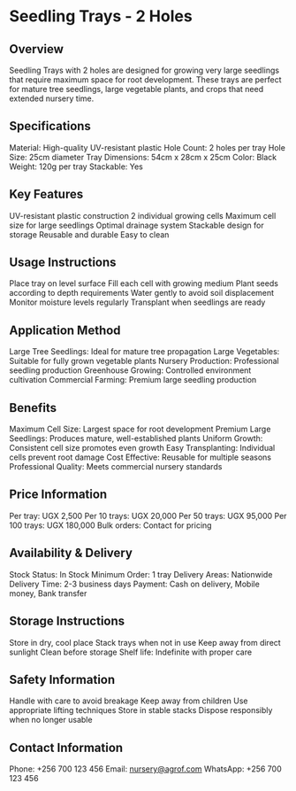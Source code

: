# Seedling Trays - 2 Holes

## Overview
Seedling Trays with 2 holes are designed for growing very large seedlings that require maximum space for root development. These trays are perfect for mature tree seedlings, large vegetable plants, and crops that need extended nursery time.

## Specifications
Material: High-quality UV-resistant plastic
Hole Count: 2 holes per tray
Hole Size: 25cm diameter
Tray Dimensions: 54cm x 28cm x 25cm
Color: Black
Weight: 120g per tray
Stackable: Yes

## Key Features
UV-resistant plastic construction
2 individual growing cells
Maximum cell size for large seedlings
Optimal drainage system
Stackable design for storage
Reusable and durable
Easy to clean

## Usage Instructions
Place tray on level surface
Fill each cell with growing medium
Plant seeds according to depth requirements
Water gently to avoid soil displacement
Monitor moisture levels regularly
Transplant when seedlings are ready

## Application Method
Large Tree Seedlings: Ideal for mature tree propagation
Large Vegetables: Suitable for fully grown vegetable plants
Nursery Production: Professional seedling production
Greenhouse Growing: Controlled environment cultivation
Commercial Farming: Premium large seedling production

## Benefits
Maximum Cell Size: Largest space for root development
Premium Large Seedlings: Produces mature, well-established plants
Uniform Growth: Consistent cell size promotes even growth
Easy Transplanting: Individual cells prevent root damage
Cost Effective: Reusable for multiple seasons
Professional Quality: Meets commercial nursery standards

## Price Information
Per tray: UGX 2,500
Per 10 trays: UGX 20,000
Per 50 trays: UGX 95,000
Per 100 trays: UGX 180,000
Bulk orders: Contact for pricing

## Availability & Delivery
Stock Status: In Stock
Minimum Order: 1 tray
Delivery Areas: Nationwide
Delivery Time: 2-3 business days
Payment: Cash on delivery, Mobile money, Bank transfer

## Storage Instructions
Store in dry, cool place
Stack trays when not in use
Keep away from direct sunlight
Clean before storage
Shelf life: Indefinite with proper care

## Safety Information
Handle with care to avoid breakage
Keep away from children
Use appropriate lifting techniques
Store in stable stacks
Dispose responsibly when no longer usable

## Contact Information
Phone: +256 700 123 456
Email: nursery@agrof.com
WhatsApp: +256 700 123 456
